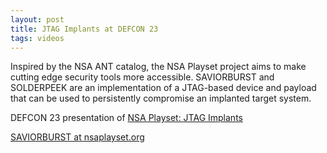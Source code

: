 ```yaml
---
layout: post
title: JTAG Implants at DEFCON 23
tags: videos
---
```


Inspired by the NSA ANT catalog, the NSA Playset project aims to make cutting edge security tools more 
accessible. SAVIORBURST and SOLDERPEEK are an implementation of a JTAG-based device and payload that 
can be used to persistently compromise an implanted target system.

DEFCON 23 presentation of [NSA Playset: JTAG Implants](https://media.defcon.org/DEF%20CON%2023/DEF%20CON%2023%20video/DEF%20CON%2023%20Conference%20-%20Joe%20FitzPatrick%20and%20Matt%20King%20-%20NSA%20Playset%20-%20JTAG%20Implants%20-%20Video.mp4 "media.defcon.org")

[SAVIORBURST at nsaplayset.org](http://www.nsaplayset.org/saviorburst "saviorburst")
